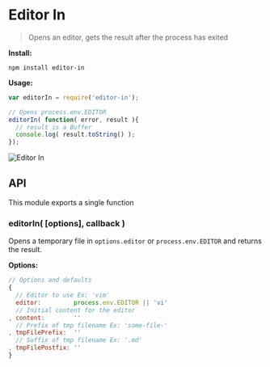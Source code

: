 # Editor In

> Opens an editor, gets the result after the process has exited

__Install:__

```
npm install editor-in
```

__Usage:__

```javascript
var editorIn = require('editor-in');

// Opens process.env.EDITOR
editorIn( function( error, result ){
  // result is a Buffer
  console.log( result.toString() );
});
```

![Editor In](http://storage.j0.hn/editor-in.gif)

## API

This module exports a single function

### editorIn( [options], callback )

Opens a temporary file in `options.editor` or `process.env.EDITOR` and returns the result.

__Options:__

```javascript
// Options and defaults
{
  // Editor to use Ex: 'vim'
  editor:         process.env.EDITOR || 'vi'
  // Initial content for the editor
, content:        ''
  // Prefix of tmp filename Ex: 'some-file-'
, tmpFilePrefix:  ''
  // Suffix of tmp filename Ex: '.md'
, tmpFilePostfix: ''
}
```